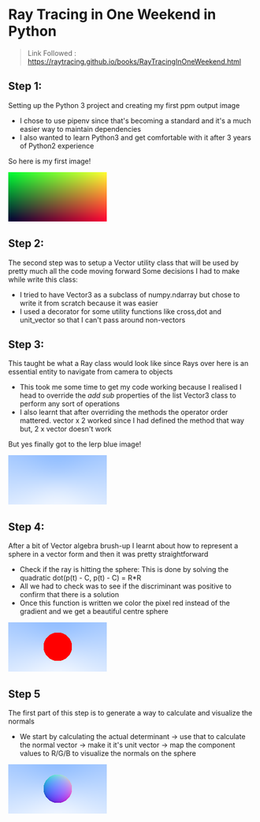 # Ray Tracing in One Weekend in Python 

> Link Followed : https://raytracing.github.io/books/RayTracingInOneWeekend.html

## Step 1:
Setting up the Python 3 project and creating my first ppm output image
* I chose to use pipenv since that's becoming a standard and it's a much easier way to maintain dependencies 
* I also wanted to learn Python3 and get comfortable with it after 3 years of Python2 experience

So here is my first image!

![Hello World Image Output](images/python_hello_world_ppm_0.png)

## Step 2:
The second step was to setup a Vector utility class that will be used by pretty much all the code moving forward
Some decisions I had to make while write this class:
* I tried to have Vector3 as a subclass of numpy.ndarray but chose to write it from scratch because it was easier
* I used a decorator for some utility functions like cross,dot and unit_vector so that I can't pass around non-vectors

## Step 3:
This taught be what a Ray class would look like since Rays over here is an essential entity to navigate
from camera to objects
* This took me some time to get my code working because I realised I head to override the _add_ _sub_ properties of the
list Vector3 class to perform any sort of operations 
* I also learnt that after overriding the methods the operator order mattered. vector x 2 worked since I had defined the method 
that way but, 2 x vector doesn't work

But yes finally got to the lerp blue image! 

![Lerp Ray Camera Image](images/ray_camera_background.png)

## Step 4:
After a bit of Vector algebra brush-up I learnt about how to represent a sphere in a vector form and then it was pretty straightforward 

* Check if the ray is hitting the sphere: This is done by solving the quadratic dot(p(t) - C, p(t) - C) = R*R
* All we had to check was to see if the discriminant was positive to confirm that there is a solution 
* Once this function is written we color the pixel red instead of the gradient and we get a beautiful centre sphere 

![FirstSphere](images/ray_camera_background_sphere.png)

## Step 5
The first part of this step is to generate a way to calculate and visualize the normals 
* We start by calculating the actual determinant -> use that to calculate the normal vector -> make it it's unit vector 
-> map the component values to R/G/B to visualize the normals on the sphere

![Sphere_Normal](images/ray_camera_background_sphere_normal.png)